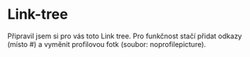 # Link-tree

Připravil jsem si pro vás toto Link tree. Pro funkčnost stačí přidat odkazy (místo #) a vyměnit profilovou fotk (soubor: noprofilepicture). 
